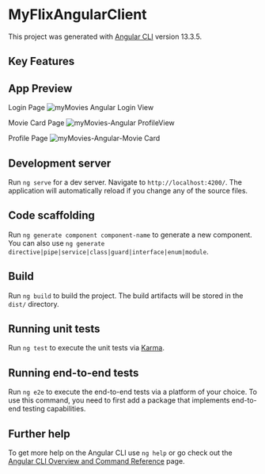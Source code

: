 # MyFlixAngularClient

This project was generated with [Angular CLI](https://github.com/angular/angular-cli) version 13.3.5.

## Key Features

## App Preview

Login Page
![myMovies Angular Login View](https://user-images.githubusercontent.com/91124224/169659072-78452192-a5d1-4df1-8928-ebb8c5f67926.png)

Movie Card Page
![myMovies-Angular ProfileView](https://user-images.githubusercontent.com/91124224/169659076-c8e68cf9-89a5-4683-8c2d-01392123fdef.png)

Profile Page
![myMovies-Angular-Movie Card](https://user-images.githubusercontent.com/91124224/169659081-8bc0a879-d8e3-422e-a79f-bc9df1737332.png)

## Development server

Run `ng serve` for a dev server. Navigate to `http://localhost:4200/`. The application will automatically reload if you change any of the source files.

## Code scaffolding

Run `ng generate component component-name` to generate a new component. You can also use `ng generate directive|pipe|service|class|guard|interface|enum|module`.

## Build

Run `ng build` to build the project. The build artifacts will be stored in the `dist/` directory.

## Running unit tests

Run `ng test` to execute the unit tests via [Karma](https://karma-runner.github.io).

## Running end-to-end tests

Run `ng e2e` to execute the end-to-end tests via a platform of your choice. To use this command, you need to first add a package that implements end-to-end testing capabilities.

## Further help

To get more help on the Angular CLI use `ng help` or go check out the [Angular CLI Overview and Command Reference](https://angular.io/cli) page.

